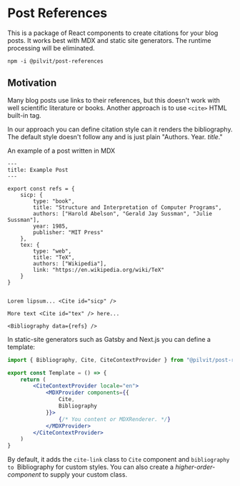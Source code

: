 # Post References

This is a package of React components to create citations for your blog posts.
It works best with MDX and static site generators.
The runtime processing will be eliminated.

```
npm -i @pilvit/post-references
```

## Motivation

Many blog posts use links to their references, but this doesn't work with well scientific literature or books.
Another approach is to use `<cite>` HTML built-in tag.

In our approach you can define citation style can it renders the bibliography.
The default style doesn't follow any and is just plain "Authors. Year. _title_."

An example of a post written in MDX

```
---
title: Example Post
---

export const refs = {
    sicp: {
        type: "book",
        title: "Structure and Interpretation of Computer Programs",
        authors: ["Harold Abelson", "Gerald Jay Sussman", "Julie Sussman"],
        year: 1985,
        publisher: "MIT Press"
    },
    tex: {
        type: "web",
        title: "TeX",
        authors: ["Wikipedia"],
        link: "https://en.wikipedia.org/wiki/TeX"
    }
}


Lorem lipsum... <Cite id="sicp" />

More text <Cite id="tex" /> here...

<Bibliography data={refs} />
```

In static-site generators such as Gatsby and Next.js you can define a template:

```jsx
import { Bibliography, Cite, CiteContextProvider } from "@pilvit/post-references";

export const Template = () => {
    return (
        <CiteContextProvider locale="en">
            <MDXProvider components={{
                Cite,
                Bibliography
            }}>
                {/* You content or MDXRenderer. */}
            </MDXProvider>
        </CiteContextProvider>
    )
}
```

By default, it adds the `cite-link` class to `Cite` component and `bibliography to `Bibliography for custom styles.
You can also create a _higher-order-component_ to supply your custom class.
